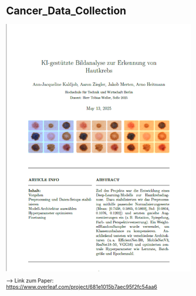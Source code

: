 # Cancer_Data_Collection
![img.png](Media/PaperHeader.png)


--> Link zum Paper: https://www.overleaf.com/project/681e1015b7aec95f2fc54aa6

